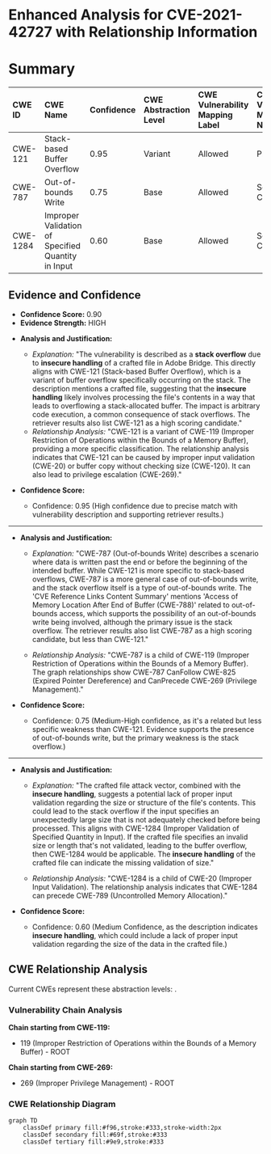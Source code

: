 # Enhanced Analysis for CVE-2021-42727 with Relationship Information

# Summary
| CWE ID  | CWE Name                          | Confidence | CWE Abstraction Level | CWE Vulnerability Mapping Label | CWE-Vulnerability Mapping Notes |
| :------- | :--------------------------------- | :--------- | :-------------------- | :------------------------------ | :------------------------------ |
| CWE-121 | Stack-based Buffer Overflow         | 0.95       | Variant               | Allowed                         | Primary CWE                     |
| CWE-787 | Out-of-bounds Write               | 0.75       | Base                  | Allowed                         | Secondary Candidate                     |
| CWE-1284 | Improper Validation of Specified Quantity in Input | 0.60       | Base                  | Allowed                         | Secondary Candidate                     |

## Evidence and Confidence

*   **Confidence Score:** 0.90
*   **Evidence Strength:** HIGH

- **Analysis and Justification:**
  - *Explanation:* "The vulnerability is described as a **stack overflow** due to **insecure handling** of a crafted file in Adobe Bridge. This directly aligns with CWE-121 (Stack-based Buffer Overflow), which is a variant of buffer overflow specifically occurring on the stack. The description mentions a crafted file, suggesting that the **insecure handling** likely involves processing the file's contents in a way that leads to overflowing a stack-allocated buffer. The impact is arbitrary code execution, a common consequence of stack overflows. The retriever results also list CWE-121 as a high scoring candidate."
  - *Relationship Analysis:* "CWE-121 is a variant of CWE-119 (Improper Restriction of Operations within the Bounds of a Memory Buffer), providing a more specific classification. The relationship analysis indicates that CWE-121 can be caused by improper input validation (CWE-20) or buffer copy without checking size (CWE-120). It can also lead to privilege escalation (CWE-269)."

- **Confidence Score:**
  - Confidence: 0.95 (High confidence due to precise match with vulnerability description and supporting retriever results.)

---

- **Analysis and Justification:**
  - *Explanation:* "CWE-787 (Out-of-bounds Write) describes a scenario where data is written past the end or before the beginning of the intended buffer. While CWE-121 is more specific to stack-based overflows, CWE-787 is a more general case of out-of-bounds write, and the stack overflow itself is a type of out-of-bounds write. The 'CVE Reference Links Content Summary' mentions 'Access of Memory Location After End of Buffer (CWE-788)' related to out-of-bounds access, which supports the possibility of an out-of-bounds write being involved, although the primary issue is the stack overflow. The retriever results also list CWE-787 as a high scoring candidate, but less than CWE-121."

  - *Relationship Analysis:* "CWE-787 is a child of CWE-119 (Improper Restriction of Operations within the Bounds of a Memory Buffer). The graph relationships show CWE-787 CanFollow CWE-825 (Expired Pointer Dereference) and CanPrecede CWE-269 (Privilege Management)."

- **Confidence Score:**
  - Confidence: 0.75 (Medium-High confidence, as it's a related but less specific weakness than CWE-121. Evidence supports the presence of out-of-bounds write, but the primary weakness is the stack overflow.)

---

- **Analysis and Justification:**
  - *Explanation:* "The crafted file attack vector, combined with the **insecure handling**, suggests a potential lack of proper input validation regarding the size or structure of the file's contents. This could lead to the stack overflow if the input specifies an unexpectedly large size that is not adequately checked before being processed. This aligns with CWE-1284 (Improper Validation of Specified Quantity in Input). If the crafted file specifies an invalid size or length that's not validated, leading to the buffer overflow, then CWE-1284 would be applicable. The **insecure handling** of the crafted file can indicate the missing validation of size."

  - *Relationship Analysis:* "CWE-1284 is a child of CWE-20 (Improper Input Validation). The relationship analysis indicates that CWE-1284 can precede CWE-789 (Uncontrolled Memory Allocation)."

- **Confidence Score:**
  - Confidence: 0.60 (Medium Confidence, as the description indicates **insecure handling**, which could include a lack of proper input validation regarding the size of the data in the crafted file.)


## CWE Relationship Analysis

Current CWEs represent these abstraction levels: .


### Vulnerability Chain Analysis

**Chain starting from CWE-119:**
- 119 (Improper Restriction of Operations within the Bounds of a Memory Buffer) - ROOT


**Chain starting from CWE-269:**
- 269 (Improper Privilege Management) - ROOT



### CWE Relationship Diagram

```mermaid
graph TD
    classDef primary fill:#f96,stroke:#333,stroke-width:2px
    classDef secondary fill:#69f,stroke:#333
    classDef tertiary fill:#9e9,stroke:#333
```
